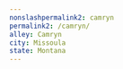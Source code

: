 ```yaml
---
﻿nonslashpermalink2: camryn
permalink2: /camryn/
alley: Camryn
city: Missoula
state: Montana
---
```


